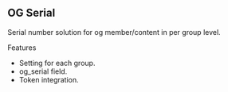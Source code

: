 OG Serial
---------
Serial number solution for og member/content in per group level.

Features
* Setting for each group.
* og_serial field.
* Token integration.
